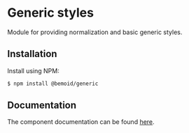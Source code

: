 # Generic styles

Module for providing normalization and basic generic styles.

## Installation

Install using NPM:

```bash
$ npm install @bemoid/generic
```

## Documentation

The component documentation can be found [here](//bemoid.org/docs/generic).
